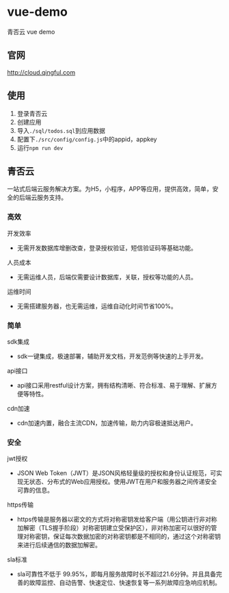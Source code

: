 # vue-demo
青否云 vue demo

## 官网

http://cloud.qingful.com

## 使用

1. 登录青否云
2. 创建应用
3. 导入`./sql/todos.sql`到应用数据
5. 配置下`./src/config/config.js`中的appid，appkey
6. 运行`npm run dev`



## 青否云

一站式后端云服务解决方案。为H5，小程序，APP等应用，提供高效，简单，安全的后端云服务支持。



### 高效

开发效率

- 无需开发数据库增删改查，登录授权验证，短信验证码等基础功能。

人员成本

- 无需运维人员，后端仅需要设计数据库，关联，授权等功能的人员。

运维时间

- 无需搭建服务器，也无需运维，运维自动化时间节省100%。



### 简单

sdk集成

- sdk一键集成，极速部署，辅助开发文档，开发范例等快速的上手开发。

api接口

- api接口采用restful设计方案，拥有结构清晰、符合标准、易于理解、扩展方便等特性。

cdn加速

- cdn加速内置，融合主流CDN，加速传输，助力内容极速抵达用户。



### 安全

jwt授权

- JSON Web Token（JWT）是JSON风格轻量级的授权和身份认证规范，可实现无状态、分布式的Web应用授权。使用JWT在用户和服务器之间传递安全可靠的信息。

https传输

- https传输是服务器以密文的方式将对称密钥发给客户端（用公钥进行非对称加解密（TLS握手阶段）对称密钥建立受保护区），非对称加密可以很好的管理对称密钥，保证每次数据加密的对称密钥都是不相同的，通过这个对称密钥来进行后续通信的数据加解密。

sla标准

- sla可靠性不低于 99.95%，即每月服务故障时长不超过21.6分钟。并且具备完善的故障监控、自动告警、快速定位、快速恢复等一系列故障应急响应机制。
